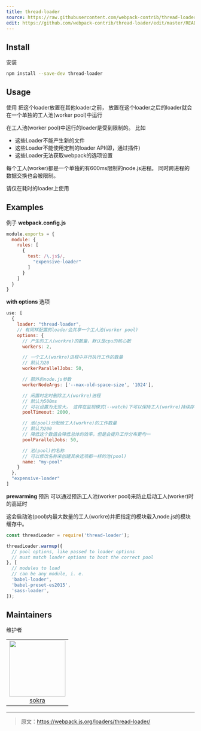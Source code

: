 ```yaml
---
title: thread-loader
source: https://raw.githubusercontent.com/webpack-contrib/thread-loader/master/README.md
edit: https://github.com/webpack-contrib/thread-loader/edit/master/README.md
---
```

## Install
安装

```bash
npm install --save-dev thread-loader
```

## Usage
使用
把这个loader放置在其他loader之前， 放置在这个loader之后的loader就会在一个单独的工人池(worker pool)中运行

在工人池(worker pool)中运行的loader是受到限制的。 比如
* 这些Loader不能产生新的文件
* 这些Loader不能使用定制的loader API(即，通过插件)
* 这些Loader无法获取webpack的选项设置

每个工人(worker)都是一个单独的有600ms限制的node.js进程。 同时跨进程的数据交换也会被限制。

请仅在耗时的loader上使用

## Examples
例子
**webpack.config.js**

```js
module.exports = {
  module: {
    rules: [
      {
        test: /\.js$/,
          "expensive-loader"
        ]
      }
    ]
  }
}
```

**with options**
选项
```js
use: [
  {
    loader: "thread-loader",
    // 有同样配置的loader会共享一个工人池(worker pool)
    options: {
      // 产生的工人(workre)的数量，默认是cpu的核心数
      workers: 2,

      // 一个工人(workre)进程中并行执行工作的数量
      // 默认为20
      workerParallelJobs: 50,

      // 额外的node.js参数
      workerNodeArgs: ['--max-old-space-size', '1024'],

      // 闲置时定时删除工人(workre)进程
      // 默认为500ms
      // 可以设置为无穷大， 这样在监视模式(--watch)下可以保持工人(workre)持续存在
      poolTimeout: 2000,

      // 池(pool)分配给工人(workre)的工作数量
      // 默认为200
      // 降低这个数值会降低总体的效率，但是会提升工作分布更均一
      poolParallelJobs: 50,

      // 池(pool)的名称
      // 可以修改名称来创建其余选项都一样的池(pool)
      name: "my-pool"
    }
  },
  "expensive-loader"
]
```

**prewarming**
预热
可以通过预热工人池(worker pool)来防止启动工人(worker)时的高延时

这会启动池(pool)内最大数量的工人(workre)并把指定的模块载入node.js的模块缓存中。

``` js
const threadLoader = require('thread-loader');

threadLoader.warmup({
  // pool options, like passed to loader options
  // must match loader options to boot the correct pool
}, [
  // modules to load
  // can be any module, i. e.
  'babel-loader',
  'babel-preset-es2015',
  'sass-loader',
]);
```


## Maintainers
维护者
<table>
  <tbody>
    <tr>
      <td align="center">
        <a href="https://github.com/sokra">
          <img width="150" height="150" src="https://github.com/sokra.png?size=150">
          </br>
          sokra
        </a>
      </td>
    </tr>
  <tbody>
</table>


[npm]: https://img.shields.io/npm/v/thread-loader.svg
[npm-url]: https://npmjs.com/package/thread-loader

[deps]: https://david-dm.org/webpack-contrib/thread-loader.svg
[deps-url]: https://david-dm.org/webpack-contrib/thread-loader

[chat]: https://img.shields.io/badge/gitter-webpack%2Fwebpack-brightgreen.svg
[chat-url]: https://gitter.im/webpack/webpack

[test]: http://img.shields.io/travis/webpack-contrib/thread-loader.svg
[test-url]: https://travis-ci.org/webpack-contrib/thread-loader

[cover]: https://codecov.io/gh/webpack-contrib/thread-loader/branch/master/graph/badge.svg
[cover-url]: https://codecov.io/gh/webpack-contrib/thread-loader

***

> 原文：https://webpack.js.org/loaders/thread-loader/
